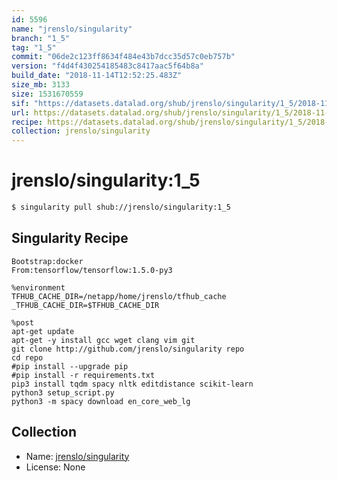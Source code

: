 ```yaml
---
id: 5596
name: "jrenslo/singularity"
branch: "1_5"
tag: "1_5"
commit: "06de2c123ff8634f484e43b7dcc35d57c0eb757b"
version: "f4d4f430254185483c8417aac5f64b8a"
build_date: "2018-11-14T12:52:25.483Z"
size_mb: 3133
size: 1531670559
sif: "https://datasets.datalad.org/shub/jrenslo/singularity/1_5/2018-11-14-06de2c12-f4d4f430/f4d4f430254185483c8417aac5f64b8a.simg"
url: https://datasets.datalad.org/shub/jrenslo/singularity/1_5/2018-11-14-06de2c12-f4d4f430/
recipe: https://datasets.datalad.org/shub/jrenslo/singularity/1_5/2018-11-14-06de2c12-f4d4f430/Singularity
collection: jrenslo/singularity
---
```


# jrenslo/singularity:1_5

```bash
$ singularity pull shub://jrenslo/singularity:1_5
```

## Singularity Recipe

```singularity
Bootstrap:docker
From:tensorflow/tensorflow:1.5.0-py3

%environment
TFHUB_CACHE_DIR=/netapp/home/jrenslo/tfhub_cache
_TFHUB_CACHE_DIR=$TFHUB_CACHE_DIR

%post
apt-get update
apt-get -y install gcc wget clang vim git
git clone http://github.com/jrenslo/singularity repo
cd repo
#pip install --upgrade pip
#pip install -r requirements.txt
pip3 install tqdm spacy nltk editdistance scikit-learn
python3 setup_script.py
python3 -m spacy download en_core_web_lg
```

## Collection

 - Name: [jrenslo/singularity](https://github.com/jrenslo/singularity)
 - License: None

